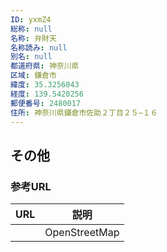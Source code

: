 ```yaml
---
ID: yxmZ4
総称: null
名称: 弁財天
名称読み: null
別名: null
都道府県: 神奈川県
区域: 鎌倉市
緯度: 35.3256043
経度: 139.5420256
郵便番号: 2480017
住所: 神奈川県鎌倉市佐助２丁目２５−１６
---
```


## その他

### 参考URL

| URL | 説明          |
| --- | ------------- |
|     | OpenStreetMap |
